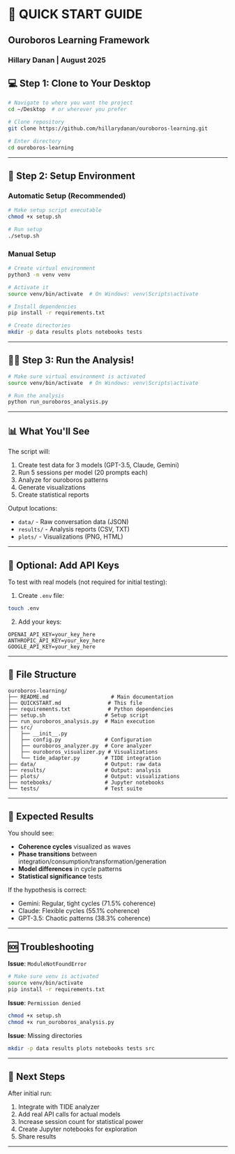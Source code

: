 # 🚀 QUICK START GUIDE

## Ouroboros Learning Framework
### Hillary Danan | August 2025

## 💻 Step 1: Clone to Your Desktop

```bash
# Navigate to where you want the project
cd ~/Desktop  # or wherever you prefer

# Clone repository
git clone https://github.com/hillarydanan/ouroboros-learning.git

# Enter directory
cd ouroboros-learning
```

---

## 🔧 Step 2: Setup Environment

### Automatic Setup (Recommended)
```bash
# Make setup script executable
chmod +x setup.sh

# Run setup
./setup.sh
```

### Manual Setup
```bash
# Create virtual environment
python3 -m venv venv

# Activate it
source venv/bin/activate  # On Windows: venv\Scripts\activate

# Install dependencies
pip install -r requirements.txt

# Create directories
mkdir -p data results plots notebooks tests
```

---

## 🏃‍♀️ Step 3: Run the Analysis!

```bash
# Make sure virtual environment is activated
source venv/bin/activate  # On Windows: venv\Scripts\activate

# Run the analysis
python run_ouroboros_analysis.py
```

---

## 📊 What You'll See

The script will:
1. Create test data for 3 models (GPT-3.5, Claude, Gemini)
2. Run 5 sessions per model (20 prompts each)
3. Analyze for ouroboros patterns
4. Generate visualizations
5. Create statistical reports

Output locations:
- `data/` - Raw conversation data (JSON)
- `results/` - Analysis reports (CSV, TXT)
- `plots/` - Visualizations (PNG, HTML)

---

## 🔑 Optional: Add API Keys

To test with real models (not required for initial testing):

1. Create `.env` file:
```bash
touch .env
```

2. Add your keys:
```
OPENAI_API_KEY=your_key_here
ANTHROPIC_API_KEY=your_key_here
GOOGLE_API_KEY=your_key_here
```

---

## 📁 File Structure

```
ouroboros-learning/
├── README.md                    # Main documentation
├── QUICKSTART.md               # This file
├── requirements.txt            # Python dependencies
├── setup.sh                   # Setup script
├── run_ouroboros_analysis.py  # Main execution
├── src/
│   ├── __init__.py
│   ├── config.py              # Configuration
│   ├── ouroboros_analyzer.py  # Core analyzer
│   ├── ouroboros_visualizer.py # Visualizations
│   └── tide_adapter.py        # TIDE integration
├── data/                      # Output: raw data
├── results/                   # Output: analysis
├── plots/                     # Output: visualizations
├── notebooks/                 # Jupyter notebooks
└── tests/                     # Test suite
```

---

## 🎯 Expected Results

You should see:
- **Coherence cycles** visualized as waves
- **Phase transitions** between integration/consumption/transformation/generation
- **Model differences** in cycle patterns
- **Statistical significance** tests

If the hypothesis is correct:
- Gemini: Regular, tight cycles (71.5% coherence)
- Claude: Flexible cycles (55.1% coherence)  
- GPT-3.5: Chaotic patterns (38.3% coherence)

---

## 🆘 Troubleshooting

**Issue**: `ModuleNotFoundError`
```bash
# Make sure venv is activated
source venv/bin/activate
pip install -r requirements.txt
```

**Issue**: `Permission denied`
```bash
chmod +x setup.sh
chmod +x run_ouroboros_analysis.py
```

**Issue**: Missing directories
```bash
mkdir -p data results plots notebooks tests src
```

---

## 🌟 Next Steps

After initial run:
1. Integrate with TIDE analyzer
2. Add real API calls for actual models
3. Increase session count for statistical power
4. Create Jupyter notebooks for exploration
5. Share results

---

